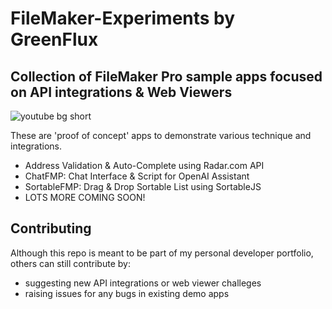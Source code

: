 # FileMaker-Experiments by GreenFlux
## Collection of FileMaker Pro sample apps focused on API integrations & Web Viewers
![youtube bg short](https://github.com/user-attachments/assets/da3cb064-8ed4-40d8-baeb-1d23105c37bf)

These are 'proof of concept' apps to demonstrate various technique and integrations. 

- Address Validation & Auto-Complete using Radar.com API
- ChatFMP: Chat Interface & Script for OpenAI Assistant
- SortableFMP: Drag & Drop Sortable List using SortableJS
- LOTS MORE COMING SOON!
## Contributing
Although this repo is meant to be part of my personal developer portfolio, others can still contribute by:
- suggesting new API integrations or web viewer challeges
- raising issues for any bugs in existing demo apps

